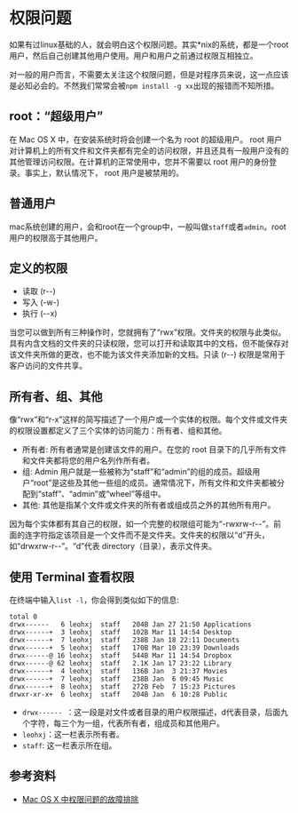 # 权限问题
如果有过linux基础的人，就会明白这个权限问题。其实*nix的系统，都是一个root用户，然后自己创建其他用户使用。用户和用户之前通过权限互相独立。

对一般的用户而言，不需要太关注这个权限问题，但是对程序员来说，这一点应该是必知必会的。不然我们常常会被`npm install -g xx`出现的报错而不知所措。

## root：“超级用户”
在 Mac OS X 中，在安装系统时将会创建一个名为 root 的超级用户。 root 用户对计算机上的所有文件和文件夹都有完全的访问权限，并且还具有一般用户没有的其他管理访问权限。在计算机的正常使用中，您并不需要以 root 用户的身份登录。事实上，默认情况下， root 用户是被禁用的。

## 普通用户
mac系统创建的用户，会和root在一个group中，一般叫做`staff`或者`admin`。root用户的权限高于其他用户。


## 定义的权限
- 读取 (r--)
- 写入 (-w-)
- 执行 (--x)

当您可以做到所有三种操作时，您就拥有了“rwx”权限。文件夹的权限与此类似。具有内含文档的文件夹的只读权限，您可以打开和读取其中的文档，但不能保存对该文件夹所做的更改，也不能为该文件夹添加新的文档。只读 (r--) 权限是常用于客户访问的文件共享。

## 所有者、组、其他
像“rwx”和“r-x”这样的简写描述了一个用户或一个实体的权限。每个文件或文件夹的权限设置都定义了三个实体的访问能力：所有者、组和其他。

- 所有者: 所有者通常是创建该文件的用户。在您的 root 目录下的几乎所有文件和文件夹都将您的用户名列作所有者。
- 组: Admin 用户就是一些被称为“staff”和“admin”的组的成员。超级用户“root”是这些及其他一些组的成员。通常情况下，所有文件和文件夹都被分配到“staff”、“admin”或“wheel”等组中。
- 其他: 其他是指某个文件或文件夹的所有者或组成员之外的其他所有用户。

因为每个实体都有其自己的权限，如一个完整的权限组可能为“-rwxrw-r--”。前面的连字符指定该项目是一个文件而不是文件夹。文件夹的权限以“d”开头，如“drwxrw-r--”。“d”代表 directory（目录），表示文件夹。

## 使用 Terminal 查看权限
在终端中输入`list -l`，你会得到类似如下的信息:

```
total 0
drwx------   6 leohxj  staff   204B Jan 27 21:50 Applications
drwx------+  3 leohxj  staff   102B Mar 11 14:54 Desktop
drwx------+  7 leohxj  staff   238B Jan 18 22:11 Documents
drwx------+  5 leohxj  staff   170B Mar 10 23:39 Downloads
drwx------@ 16 leohxj  staff   544B Mar 11 14:54 Dropbox
drwx------@ 62 leohxj  staff   2.1K Jan 17 23:22 Library
drwx------+  4 leohxj  staff   136B Jan  3 21:37 Movies
drwx------+  7 leohxj  staff   238B Jan  6 09:45 Music
drwx------+  8 leohxj  staff   272B Feb  7 15:23 Pictures
drwxr-xr-x+  6 leohxj  staff   204B Jan  6 10:28 Public
```

- `drwx------ `：这一段是对文件或者目录的用户权限描述，d代表目录，后面九个字符，每三个为一组，代表所有者，组成员和其他用户。
- `leohxj`：这一栏表示所有者。
- `staff`: 这一栏表示所在组。


## 参考资料
- [Mac OS X 中权限问题的故障排除](https://support.apple.com/zh-cn/HT2963)

